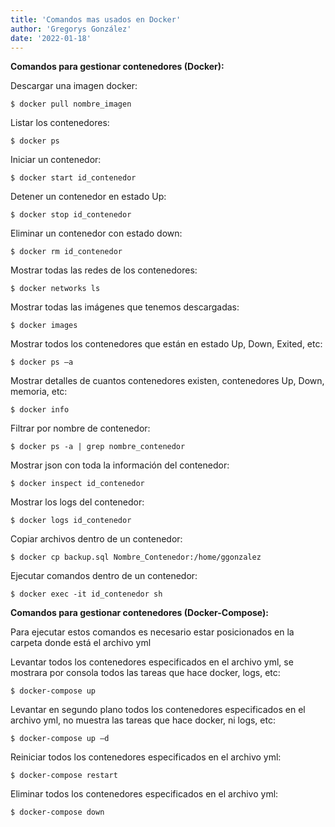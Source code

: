 ```yaml
---
title: 'Comandos mas usados en Docker'
author: 'Gregorys González'
date: '2022-01-18'
---
```


**Comandos para gestionar contenedores (Docker):**

Descargar una imagen docker:

```
$ docker pull nombre_imagen
```

Listar los contenedores:

```
$ docker ps
```

Iniciar un contenedor:

```
$ docker start id_contenedor
```

Detener un contenedor en estado Up:

```
$ docker stop id_contenedor
```

Eliminar un contenedor con estado down:

```
$ docker rm id_contenedor
```

Mostrar todas las redes de los contenedores:

```
$ docker networks ls
```

Mostrar todas las imágenes que tenemos descargadas:

```
$ docker images
```

Mostrar todos los contenedores que están en estado Up, Down, Exited, etc:

```
$ docker ps –a
```

Mostrar detalles de cuantos contenedores existen, contenedores Up, Down, memoria, etc:

```
$ docker info
```

Filtrar por nombre de contenedor:

```
$ docker ps -a | grep nombre_contenedor
```

Mostrar json con toda la información del contenedor:

```
$ docker inspect id_contenedor
```

Mostrar los logs del contenedor:

```
$ docker logs id_contenedor
```

Copiar archivos dentro de un contenedor:

```
$ docker cp backup.sql Nombre_Contenedor:/home/ggonzalez
```

Ejecutar comandos dentro de un contenedor:

```
$ docker exec -it id_contenedor sh
```

**Comandos para gestionar contenedores (Docker-Compose):**

Para ejecutar estos comandos es necesario estar posicionados en la carpeta donde está el archivo yml

Levantar todos los contenedores especificados en el archivo yml, se mostrara por consola todos las tareas que hace docker, logs, etc:

```
$ docker-compose up
```

Levantar en segundo plano todos los contenedores especificados en el archivo yml, no muestra las tareas que hace docker, ni logs, etc:

```
$ docker-compose up –d
```

Reiniciar todos los contenedores especificados en el archivo yml:

```
$ docker-compose restart
```

Eliminar todos los contenedores especificados en el archivo yml:

```
$ docker-compose down
```
